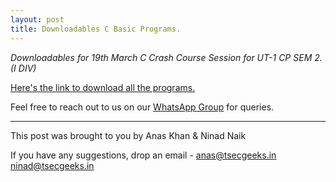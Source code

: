 ```yaml
---
layout: post
title: Downloadables C Basic Programs.
---
```


_Downloadables for 19th March C Crash Course Session for UT-1 CP SEM 2. (I DIV)_


[Here's the link to download all the programs.](https://github.com/TSEC-GEEKS/tsecgeeks.in/raw/master/CProgramming.zip)


Feel free to reach out to us on our [WhatsApp Group](https://chat.whatsapp.com/K3NrW5tPwrsHhfbdYstjLl) for queries.



----



This post was brought to you by Anas Khan & Ninad Naik

If you have any suggestions, drop an email - [anas@tsecgeeks.in](mailto:anas@tsecgeeks.in) [ninad@tsecgeeks.in](mailto:ninad@tsecgeeks.in) 
